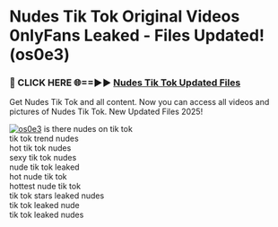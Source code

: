 # Nudes Tik Tok Original Videos 0nlyFans Leaked - Files Updated! (os0e3)

<h3>🔴 CLICK HERE 🌐==►► <a href="https://tinyurl.com/4mcuefdz" rel="nofollow">Nudes Tik Tok Updated Files</a></h3>

Get Nudes Tik Tok and all content. Now you can access all videos and pictures of Nudes Tik Tok. New Updated Files 2025!

[![os0e3](https://i.imgur.com/StAQSOY.gif)](https://tinyurl.com/4mcuefdz)
is there nudes on tik tok<br>
tik tok trend nudes<br>
hot tik tok nudes<br>
sexy tik tok nudes<br>
nude tik tok leaked<br>
hot nude tik tok<br>
hottest nude tik tok<br>
tik tok stars leaked nudes<br>
tik tok leaked nude<br>
tik tok leaked nudes